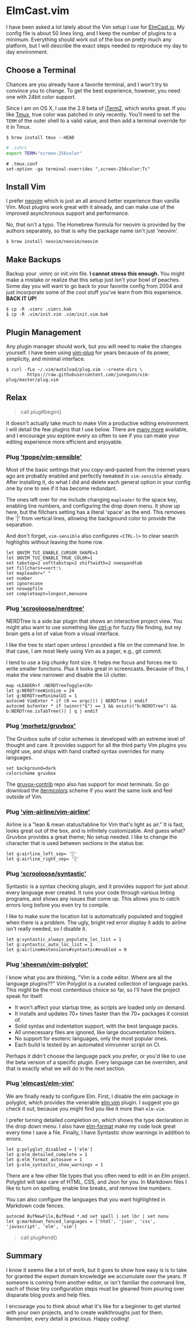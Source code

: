 # ElmCast.vim

I have been asked a lot lately about the Vim setup I use for [ElmCast.io](http://www.elmcast.io/). My config file is about 50 lines long, and I keep the number of plugins to a minimum. Everything should work out of the box on pretty much any platform, but I will describe the exact steps needed to reproduce my day to day environment.

## Choose a Terminal

Chances are you already have a favorite terminal, and I won't try to convince you to change. To get the best experience, however, you need one with 24bit color support.

Since I am on OS X, I use the 2.9 beta of [iTerm2](http://iterm2.com/downloads.html), which works great. If you like [Tmux](https://tmux.github.io/), true color was patched in only recently. You'll need to set the `TERM` of the outer shell to a valid value, and then add a terminal override for it in Tmux.

```
$ brew install tmux --HEAD
```

```zsh
# .zshrc
export TERM="screen-256color"
```

```tmux
# .tmux.conf
set-option -ga terminal-overrides ",screen-256color:Tc"
```

## Install Vim

I prefer [neovim](https://github.com/neovim/neovim) which is just an all around better experience than vanilla Vim. Most plugins work great with it already, and can make use of the improved asynchronous support and performance.

No, that isn't a typo. The Homebrew formula for neovim is provided by the authors separately, so that is why the package name isn't just 'neovim'.

```
$ brew install neovim/neovim/neovim
```

## Make Backups

Backup your .vimrc or init.vim file. **I cannot stress this enough.** You might make a mistake or realize that this setup just isn't your bowl of peaches. Some day you will want to go back to your favorite config from 2004 and just incorporate some of the cool stuff you've learn from this experience.  **BACK IT UP!**

```
$ cp -R .vimrc .vimrc.bak
$ cp -R .vim/init.vim .vim/init.vim.bak
```

## Plugin Management

Any plugin manager should work, but you will need to make the changes yourself. I have been using [vim-plug](https://github.com/junegunn/vim-plug) for years because of its power, simplicity, and minimal interface.

```
$ curl -fLo ~/.vim/autoload/plug.vim --create-dirs \
		https://raw.githubusercontent.com/junegunn/vim-plug/master/plug.vim
```

## Relax

> call plug#begin()

It doesn't actually take much to make Vim a productive editing environment. I will detail the few plugins that I use below. There are [many more](http://vimawesome.com/) available, and I encourage you explore every so often to see if you can make your editing experience more efficient and enjoyable.

### Plug ['tpope/vim-sensible'](https://github.com/tpope/vim-sensible)

Most of the basic settings that you copy-and-pasted from the internet years ago are probably enabled and perfectly tweaked in `vim-sensible` already. After installing it, do what I did and delete each general option in your config one by one to see if it has become redundant.

The ones left over for me include changing `mapleader` to the space key, enabling line numbers, and configuring the drop down menu. It show up here, but the fillchars setting has a literal 'space' as the end. This removes the '|' from vertical lines, allowing the background color to provide the separation.

And don't forget, `vim-sensible` also configures `<CTRL-l>` to clear search highlights without leaving the home row.

```vim
let $NVIM_TUI_ENABLE_CURSOR_SHAPE=1
let $NVIM_TUI_ENABLE_TRUE_COLOR=1
set tabstop=2 softtabstop=2 shiftwidth=2 noexpandtab
set fillchars+=vert:\ 
let mapleader=" "
set number
set ignorecase
set noswapfile
set completeopt=longest,menuone
```

### Plug ['scrooloose/nerdtree'](https://github.com/scrooloose/nerdtree)

NERDTree is a side bar plugin that shows an interactive project view. You might also want to use something like [ctrl-p](https://github.com/kien/ctrlp.vim) for fuzzy file finding, but my brain gets a lot of value from a visual interface.

I like the tree to start open unless I provided a file on the command line. In that case, I am most likely using Vim as a pager, e.g., git commit.

I tend to use a big chunky font size. It helps me focus and forces me to write smaller functions. Plus it looks great in screencasts. Because of this, I make the view narrower and disable the UI clutter.

```vim
map <LEADER>f :NERDTreeToggle<CR>
let g:NERDTreeWinSize = 24
let g:NERDTreeMinimalUI = 1
autocmd VimEnter * if (0 == argc()) | NERDTree | endif
autocmd bufenter * if (winnr("$") == 1 && exists("b:NERDTree") && b:NERDTree.isTabTree()) | q | endif
```

### Plug ['morhetz/gruvbox'](https://github.com/morhetz/gruvbox)

The Gruvbox suite of color schemes is developed with an extreme level of thought and care. It provides support for all the third party Vim plugins you might use, and ships with hand crafted syntax overrides for many languages.

```vim
set background=dark
colorscheme gruvbox
```

The [gruvox-contrib](https://github.com/morhetz/gruvbox-contrib) repo also has support for most terminals. So go download the [itermcolors](https://raw.githubusercontent.com/morhetz/gruvbox-contrib/master/iterm2/gruvbox-dark.itermcolors) scheme if you want the same look and feel outside of Vim.

### Plug ['vim-airline/vim-airline'](https://github.com/vim-airline/vim-airline)

Airline is a "lean & mean status/tabline for Vim that's light as air." It is fast, looks great out of the box, and is infinitely customizable. And guess what? Gruvbox provides a great theme; No setup needed. I like to change the character that is used between sections in the status bar.

```vim
let g:airline_left_sep= '░'
let g:airline_right_sep= '░'
```

### Plug ['scrooloose/syntastic'](https://github.com/scrooloose/syntastic)

Syntastic is a syntax checking plugin, and it provides support for just about every language ever created. It runs your code through various linting programs, and shows any issues that come up. This allows you to catch errors long before you even try to compile.

I like to make sure the location list is automatically populated and toggled when there is a problem. The ugly, bright red error display it adds to airline isn't really needed, so I disable it.

```vim
let g:syntastic_always_populate_loc_list = 1
let g:syntastic_auto_loc_list = 1
let g:airline#extensions#syntastic#enabled = 0
```

### Plug ['sheerun/vim-polyglot'](https://github.com/sheerun/vim-polyglot)

I know what you are thinking, "Vim is a code editor. Where are all the language plugins??" Vim Polyglot is a curated collection of language packs. This might be the most contentious choice so far, so I'll have the project speak for itself.

- It won't affect your startup time, as scripts are loaded only on demand.
- It installs and updates 70+ times faster than the 70+ packages it consist of.
- Solid syntax and indentation support, with the best language packs.
- All unnecessary files are ignored, like large documentation folders.
- No support for esoteric languages, only the most popular ones.
- Each build is tested by an automated vimrunner script on CI.

Perhaps it didn't choose the language pack you prefer, or you'd like to use the beta version of a specific plugin. Every language can be overriden, and that is exactly what we will do in the next section.

### Plug ['elmcast/elm-vim'](https://github.com/elmcast/elm-vim)

We are finally ready to configure Elm. First, I disable the elm package in polyglot, which provides the venerable [elm.vim](https://github.com/lambdatoast/elm.vim) plugin. I suggest you go check it out, because you might find you like it more than `elm-vim`.

I prefer turning detailed completion on, which shows the type declaration in the drop down menu. I also have [elm-format](https://github.com/avh4/elm-format) make my code look great every time I save a file. Finally, I have Syntastic show warnings in addition to errors.

```vim
let g:polyglot_disabled = ['elm']
let g:elm_detailed_complete = 1
let g:elm_format_autosave = 1
let g:elm_syntastic_show_warnings = 1
```

There are a few other file types that you often need to edit in an Elm project. Polyglot will take care of HTML, CSS, and Json for you. In Markdown files I like to turn on spelling, enable line breaks, and remove line numbers.

You can also configure the languages that you want highlighted in Markdown code fences.

```vim
autocmd BufNewFile,BufRead *.md set spell | set lbr | set nonu
let g:markdown_fenced_languages = ['html', 'json', 'css', 'javascript', 'elm', 'vim']
```

> call plug#end()

## Summary

I know it seems like a lot of work, but it goes to show how easy is is to take for granted the expert domain knowledge we accumulate over the years. If someone is coming from another editor, or isn't familiar the command line, each of those tiny configuration steps must be gleaned from pouring over disparate blog posts and help files.

I encourage you to think about what it's like for a beginner to get started with your own projects, and to create walkthroughs just for them. Remember, every detail is precious. Happy coding!
